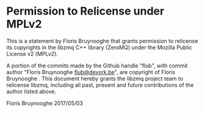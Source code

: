 # Permission to Relicense under MPLv2

This is a statement by Floris Bruynooghe
that grants permission to relicense its copyrights in the libzmq C++
library (ZeroMQ) under the Mozilla Public License v2 (MPLv2).

A portion of the commits made by the Github handle "flub", with
commit author "Floris Bruynooghe <flub@devork.be>", are copyright of
Floris Bruynooghe .
This document hereby grants the libzmq project team to relicense libzmq,
including all past, present and future contributions of the author listed above.

Floris Bruynooghe
2017/05/03
